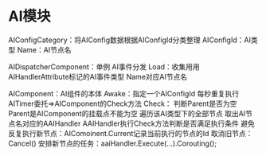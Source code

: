 # AI模块
AIConfigCategory：将AIConfig数据根据AIConfigId分类整理
    AIConfigId：AI类型
    Name：AI节点名

AIDispatcherComponent：单例 AI事件分发
    Load：收集用用AIHandlerAttribute标记的AI事件类型 Name对应AI节点名


AIComponent：AI组件的本体
    Awake：指定一个AIConfigId 每秒重复执行AITimer委托=>AIComponent的Check方法
    Check：
        判断Parent是否为空 Parent是AIComponent的挂载点不能为空
        遍历该AI类型下的全部节点
            取出AI节点名对应的AAIHandler
            AAIHandler执行Check方法判断是否满足执行条件
            避免反复执行新节点：AIComoinent.Current记录当前执行的节点的Id
            取消旧节点：Cancel()
            安排新节点的任务：aaiHandler.Execute(...).Corouting();

